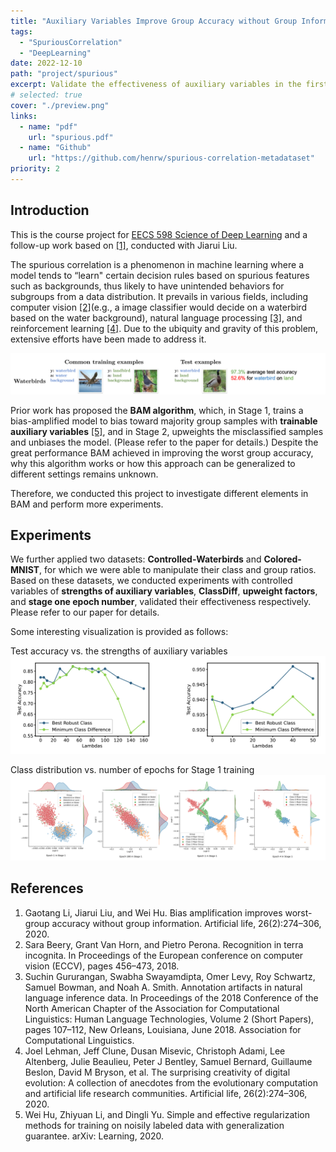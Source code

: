 ```yaml
---
title: "Auxiliary Variables Improve Group Accuracy without Group Information"
tags:
  - "SpuriousCorrelation"
  - "DeepLearning"
date: 2022-12-10
path: "project/spurious"
excerpt: Validate the effectiveness of auxiliary variables in the first stage of the JTT/BAM algorithm resolving the spurious correlation problem with fine-grained datasets.
# selected: true
cover: "./preview.png"
links:
  - name: "pdf"
    url: "spurious.pdf"
  - name: "Github"
    url: "https://github.com/henrw/spurious-correlation-metadataset"
priority: 2
---
```


## Introduction
This is the course project for [EECS 598 Science of Deep Learning](https://docs.google.com/document/d/1u4llb2tjRb47wPBA4fEaHRxuvwDEwuUbs8vfBANVIy4/edit) and a follow-up work based on [[1]](#references), conducted with Jiarui Liu.

The spurious correlation is a phenomenon in machine learning where a model tends to “learn" certain decision rules based on spurious features such as backgrounds, thus likely to have unintended behaviors for subgroups from a data distribution. It prevails in various fields, including computer vision [[2]](#references)(e.g., a image classifier would decide on a waterbird based on the water background), natural language processing [[3]](#references), and reinforcement learning [[4]](#references). Due to the ubiquity and gravity of this problem, extensive efforts have been made to address it.

![Spurious Correlation Demo](./demo.png)

Prior work has proposed the **BAM algorithm**, which, in Stage 1, trains a bias-amplified model to bias toward majority group samples with **trainable auxiliary variables** [[5]](#references), and in Stage 2, upweights the misclassified samples and unbiases the model. (Please refer to the paper for details.) Despite the great performance BAM achieved in improving the worst group accuracy, why this algorithm works or how this
approach can be generalized to different settings remains unknown.

Therefore, we conducted this project to investigate different elements
in BAM and perform more experiments.

## Experiments
We further applied two datasets: **Controlled-Waterbirds** and **Colored-MNIST**, for which we were able to manipulate their class and group ratios. Based on these datasets, we conducted experiments with controlled variables of **strengths of auxiliary variables**, **ClassDiff**, **upweight factors**, and **stage one epoch number**, validated their effectiveness respectively. Please refer to our paper for details.

Some interesting visualization is provided as follows:

Test accuracy vs. the strengths of auxiliary variables
![vs. auxiliary variable strength](./auxiliary.png)

Class distribution vs. number of epochs for Stage 1 training
![vs. epoch number](./epoch.png)

## References
1. Gaotang Li, Jiarui Liu, and Wei Hu. Bias amplification improves worst-group accuracy without group information. Artificial life, 26(2):274–306, 2020.
2. Sara Beery, Grant Van Horn, and Pietro Perona. Recognition in terra incognita. In Proceedings of the European conference on computer vision (ECCV), pages 456–473, 2018.
3. Suchin Gururangan, Swabha Swayamdipta, Omer Levy, Roy Schwartz, Samuel Bowman, and Noah A. Smith. Annotation artifacts in natural language inference data. In Proceedings of the 2018 Conference of the North American Chapter of the Association for Computational Linguistics: Human Language Technologies, Volume 2 (Short Papers), pages 107–112, New Orleans, Louisiana, June 2018. Association for Computational Linguistics.
4. Joel Lehman, Jeff Clune, Dusan Misevic, Christoph Adami, Lee Altenberg, Julie Beaulieu, Peter J Bentley, Samuel Bernard, Guillaume Beslon, David M Bryson, et al. The surprising creativity of digital evolution: A collection of anecdotes from the evolutionary computation and artificial life research communities. Artificial life, 26(2):274–306, 2020.
5. Wei Hu, Zhiyuan Li, and Dingli Yu. Simple and effective regularization methods for training on noisily labeled data with generalization guarantee. arXiv: Learning, 2020.